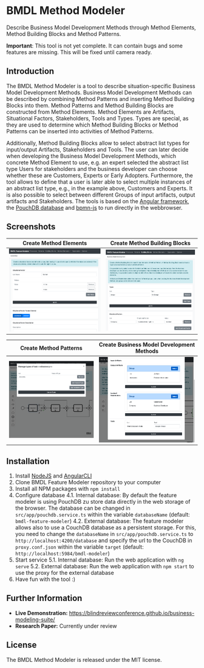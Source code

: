 # BMDL Method Modeler
Describe Business Model Development Methods through Method Elements, Method Building Blocks and Method Patterns.

**Important**: This tool is not yet complete. It can contain bugs and some features are missing. This will be fixed until camera ready.

## Introduction
The BMDL Method Modeler is a tool to describe situation-specific Business Model Development Methods.
Business Model Development Methods can be described by combining Method Patterns and inserting
Method Building Blocks into them. Method Patterns and Method Building Blocks are constructed from
Method Elements. Method Elements are Artifacts, Situational Factors, Stakeholders, Tools and Types.
Types are special, as they are used to determine which Method Building Blocks or Method Patterns can be
inserted into activities of Method Patterns.

Additionally, Method Building Blocks allow to select abstract list types for input/output Artifacts,
Stakeholders and Tools. The user can later decide when developing the Business Model Development Methods,
which concrete Method Element to use, e.g. an expert selected the abstract list type Users for stakeholders and
the business developer can choose whether these are Customers, Experts or Early Adopters. Furthermore, the tool
allows to define that a user is later able
to select multiple instances of an abstract list type, e.g., in the example above, Customers and Experts.
It is also possible to select between different Groups of input artifacts, output artifacts and Stakeholders.
The tools is based on the [Angular framework](https://angular.io/), the [PouchDB database](https://pouchdb.com/) and [bpmn-js](https://bpmn.io/toolkit/bpmn-js/) to run directly in the webbrowser.
## Screenshots

| Create Method Elements | Create Method Building Blocks |
| ------ | ------ |
| [![Create Method Elements](images/situational-factor.png "Create Method Elements")](images/situational-factor.png) | [![Create Method Building Blocks](images/building-block.png "Create Method Building Blocks")](images/building-block.png) |

| Create Method Patterns | Create Business Model Development Methods |
| ------ | ------ |
| [![Create Method Patterns](images/pattern.png "Create Method Patterns")](images/pattern.png) | [![alt text](images/process.png "Create Business Model Development Methods")](images/process.png) |

## Installation

1. Install [NodeJS](https://nodejs.org) and [AngularCLI](https://cli.angular.io/) 
2. Clone BMDL Feature Modeler repository to your computer
3. Install all NPM packages with `npm install`
4. Configure database
    4.1. Internal database: By default the feature modeler is using PouchDB zu store data directly in the web storage of the browser. The database can be changed in `src/app/pouchdb.service.ts` within the variable `databaseName` (default: `bmdl-feature-modeler`)
    4.2. External database: The feature modeler allows also to use a CouchDB database as a persistent storage. For this, you need to change the `databaseName` in `src/app/pouchdb.service.ts` to `http://localhost:4200/database` and specify the url to the CouchDB in `proxy.conf.json` within the variable `target` (default: `http://localhost:5984/bmdl-modeler`)
5. Start service
    5.1. Internal database: Run the web application with `ng serve`
    5.2. External database: Run the web application with `npm start` to use the proxy for the external database
6. Have fun with the tool :)
## Further Information

- **Live Demonstration:** https://blindreviewconference.github.io/business-modeling-suite/
- **Research Paper:** Currently under review

## License
The BMDL Method Modeler is released under the MIT license.

